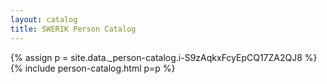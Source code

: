 ```yaml
---
layout: catalog
title: SWERIK Person Catalog
---
```

{% assign p = site.data._person-catalog.i-S9zAqkxFcyEpCQ17ZA2QJ8 %}
{% include person-catalog.html p=p %}


